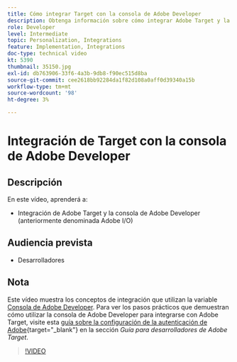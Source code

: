 ```yaml
---
title: Cómo integrar Target con la consola de Adobe Developer
description: Obtenga información sobre cómo integrar Adobe Target y la consola de Adobe Developer.
role: Developer
level: Intermediate
topic: Personalization, Integrations
feature: Implementation, Integrations
doc-type: technical video
kt: 5390
thumbnail: 35150.jpg
exl-id: db763906-33f6-4a3b-9db8-f90ec515d8ba
source-git-commit: cee2618bb92284da1f82d108a0aff0d39340a15b
workflow-type: tm+mt
source-wordcount: '98'
ht-degree: 3%

---
```


# Integración de Target con la consola de Adobe Developer

## Descripción

En este vídeo, aprenderá a:

* Integración de Adobe Target y la consola de Adobe Developer (anteriormente denominada Adobe I/O)

## Audiencia prevista

* Desarrolladores

## Nota

Este vídeo muestra los conceptos de integración que utilizan la variable [Consola de Adobe Developer](https://developer.adobe.com/developer-console/). Para ver los pasos prácticos que demuestran cómo utilizar la consola de Adobe Developer para integrarse con Adobe Target, visite esta [guía sobre la configuración de la autenticación de Adobe](https://developer.adobe.com/target/before-administer/configure-authentication/){target=&quot;_blank&quot;} en la sección *Guía para desarrolladores de Adobe Target*.

>[!VIDEO](https://video.tv.adobe.com/v/35150/?quality=12)
